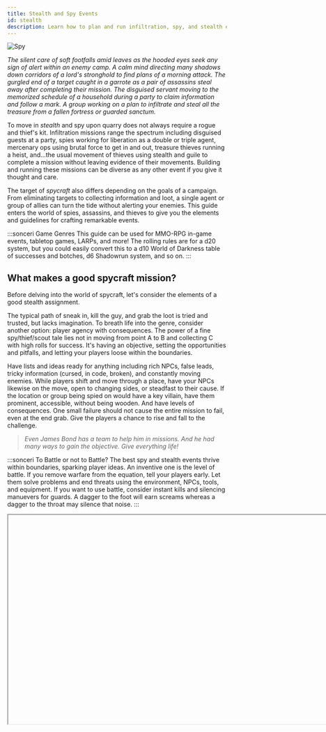 ```yaml
---
title: Stealth and Spy Events
id: stealth
description: Learn how to plan and run infiltration, spy, and stealth events for roleplay and rolling games.
---
```


![Spy](/img/guides/guide-hidden.png)

*The silent care of soft footfalls amid leaves as the hooded eyes seek any sign of alert within an enemy camp. A calm mind directing many shadows down corridors of a lord's stronghold to find plans of a morning attack. The gurgled end of a target caught in a garrote as a pair of assassins steal away after completing their mission. The disguised servant moving to the memorized schedule of a household during a party to claim information and follow a mark. A group working on a plan to infiltrate and steal all the treasure from a fallen fortress or guarded sanctum.*

To move in *stealth* and spy upon quarry does not always require a rogue and thief's kit. Infiltration missions range the spectrum including disguised guests at a party, spies working for liberation as a double or triple agent, mercenary ops using brutal force to get in and out, treasure thieves running a heist, and...the usual movement of thieves using stealth and guile to complete a mission without leaving evidence of their movements. Building and running these missions can be diverse as any other event if you give it thought and care.

The target of *spycraft* also differs depending on the goals of a campaign. From eliminating targets to collecting information and loot, a single agent or group of allies can turn the tide without alerting your enemies. This guide enters the world of spies, assassins, and thieves to give you the elements and guidelines for crafting remarkable events.

:::sonceri Game Genres
This guide can be used for MMO-RPG in-game events, tabletop games, LARPs, and more! The rolling rules are for a d20 system, but you could easily convert this to a d10 World of Darkness table of successes and botches, d6 Shadowrun system, and so on.
:::

## What makes a good spycraft mission?

Before delving into the world of spycraft, let's consider the elements of a good stealth assignment.

The typical path of sneak in, kill the guy, and grab the loot is tried and trusted, but lacks imagination. To breath life into the genre, consider another option: player agency with consequences. The power of a fine spy/thief/scout tale lies not in moving from point A to B and collecting C with high rolls for success. It's having an objective, setting the opportunities and pitfalls, and letting your players loose within the boundaries. 

Have lists and ideas ready for anything including rich NPCs, false leads, tricky information (cursed, in code, broken), and constantly moving enemies. While players shift and move through a place, have your NPCs likewise on the move, open to changing sides, or steadfast to their cause. If the location or group being spied on would have a key villain, have them prominent, accessible, without being wooden. And have levels of consequences. One small failure should not cause the entire mission to fail, even at the end grab. Give the players a chance to rise and fall to the challenge.

> *Even James Bond has a team to help him in missions. And he had many ways to gain the objective. Give everything life!*

:::sonceri To Battle or not to Battle?
The best spy and stealth events thrive within boundaries, sparking player ideas. An inventive one is the level of battle. If you remove warfare from the equation, tell your players early. Let them solve problems and end threats using the environment, NPCs, tools, and equipment. If you want to use battle, consider instant kills and silencing manuevers for guards. A dagger to the foot will earn screams whereas a dagger to the throat may silence that noise.
:::

<Iframe url="https://www.youtube.com/embed/wLOazux0XWY"
        width="854px"
        height="480px"
        id="myId"
        className="video-container"
        display="initial"
        position="relative"
        allow="accelerometer; autoplay=1; clipboard-write; encrypted-media; gyroscope; picture-in-picture" 
        allowFullScreen
        />

## Spycraft Building Blocks

The following are a few building blocks of story and mechanics to consider when creating spycraft encounters.

<div id="hilit">

**Determine the type of spycraft: battle, scouting, heist, infiltration?** Each of these types of missions are all under the genre of spycraft, be it a small squad getting information on the locale around their base to sneaking into a party and stealing a treasure. This will help define the different skills to use, difficulty class (DC) for any rolls, and obstacles to encounter.

**Make the motive something the team wants to accomplish.** What are they seeking and why? These goals may include saving hostages, gaining wealth, gathering information, infiltrating an enemy, capturing a leader, and so on. Give hooks along the way that ensure the importance of the goal, perhaps pulling on player history or faction and political lines, to aid alliances, or forcing some moral quandries.

**Determine consequences for player actions.** Consider what happens if the players are uncovered or misstep. This can lead to an evolving story run by the players' actions through a series of plot steps you want to tackle. Think of it like a Rube Goldberg machine where every action causes another effect.

* Prepare before sneaking or just go? If they can collect information or start with some insights, that may give players bonuses to rolls or vital information on what they face. If they go in blind, hijinks can ensue.
* Fight their way out? Yes, but that has limited success. Players will need to hide the body or increase the kill/subdue count till they are free of alerts or out.
* Take prisoners? They could bind or knock out forces they invade, but other guards or leaders may wonder what happened to their people. Or the prisoners get loose and raise alarms.
* Disable or trip alarms? If they location has magic or mundane traps and alarms, can the players disarm or disable them? Or flip it around and set off every single alarm confusing their targets.
* If the mission fails, how do they get out? 
* If they succeed and have a hot/hunted item, what do they do with it?
* Does the employer double cross them? This scenario could be two rival teams seeking the same item. Or once receiving the objective, the employer tries to send the targets against the players.

**Keep action moving, but give them a breather.** Striking a balance between constant rushing through traps, tests, and a maze may be great for non-stop action. But to build the narrative and rising tension, give players safe zones to take a moment and consider their next moves. It could be a fortified location, a blind spot in a guard rotation, a shack on the premises. After a bit of time passes, give them incentive to move with perception tests around the location or through any watchful scouts in the team.

**Mix intelligent leaders with brutes.** A force running a con or holding a position are not all dumb and strong. They have intelligent leaders, specialists with different skills such as medicine, engineering, technology, ammunitions and explosives, and much more. Consider the skills of your players and create a couple of mirrors for them in the enemy ranks. A sly bomb maker, a charismatic leader that once worked for the players' employer, and a medical doctor or healer can create deadly scenarios to foil the invading players.

**Encourage creative solutions.** Just telling your players to think about the situation may frustrate them when figuring out the best method to win. Add items, information, and opportunities to your location. A supply room with random items, broken technologies, pieces of bombs, and some old uniforms may spark players to create disguises, build a bomb, and interfere with communications.

**Rolls can be helpful.** If players get stuck, ask them to roll for a skill, expertise, intelligence or wisdom, perception, or just for ideas. Based on the results, toss ideas their way based on their characters, what's around them in the area, what's in their pockets or backpack. This little nudge may give them a chance to leap out of the bad situation, or create one for their enemy.

**Use alternate rules for silencing or assassinating targets.** For stealth missions, instead of running typical battles, consider assassination or subdue rolls to silence a target for a round. In that time, their comrades could bind hands and feet, stuff a rag in their mouths, or move them to a secure location. This reduces long fights with boring guards and focuses on more time dedicated to boss fights! Players then have memorable moments of knocking out five guards then epicly battling the general with two body guard hyenas instead of 2 hours fighting simple guards before a seemingly short leader fight.

**Make lists for failsafes, plan B, and other options for your enemies and players.** Nothing ever goes to plan with heists, scouting runs, and spy missions. By creating lists of key locations and options available at different times, you can react quickly to players without losing the pace and save you from hitting a deadlock moment. Depending on the situation, you could reward or curse players based on each situation won or lost by increasing or decreasing difficulties for the next actions, like earning a boon or incurring a tail on their route out.

</div>

:::gamerchic Spy and Thief Inspirations
You can find a ton of incredible sources for inspiration. Here are just a few:

* TV: Homeland, Heist, Money Heist, Good Girls, The Great Train Robbery, Lupin, Homeland, Nitika, 24, The Blacklist, Agents of Shield, The Man in the High Castle, The Enemy Within, The Prisoner, Quantico, The Equalizer, MI5
* Movies: Sneakers, Mission Impossible, Ocean's 11, James Bond, Jason Borne, In the Line of Fire, The Man from UNCLE, War, Army of the Dead, Lupin, Any movie by Michael Mann like Heat, The Usual Suspects, Reservoir Dogs, Rurouni Kenshin, time heist in Avengers End Game, anything Tom Clancy
* Books: Tom Clancy, Robert Ludlum, *Tinker, Tailor, Soldier, Spy*, James Bond, *Manchurian Candidate*, *Seven Silent Men*, *Steal the Sky*, *The Thousand Deaths of Ardor Benn*, Rogues of the Republic series
* Games: Dishonored, Assassin's Creed, Thief, Tenchu, Metal Gear Solid
:::

## Building a Stealth/Spy Event

To build an entire horror campaign starts with smaller ideas, key villains, and arcing plots. Before coming up with a campaign, let's start with an initial event to start. For these steps, we will create two types of horror events: psychological horror and  splatterfest gore horror.

See [How to Run Events & Campaigns](best-practice.md) for information and the following tips:

* Give your spy/scouting event a theme. This can help hone in on objectives, resources, and opportunities for your players. For example, it could be the heist of the century, infiltrating a corrupt organization, or scouting a battlefield the night before the fight.
* Allow rolls to help suppliment roleplay. Whisper key information based on results, place items in their path, helping to put them on the right track.
* Provide NPCs and items that will have details to help. They may find or purchase plans to the location, get incorrect information on guard rotations, locate battle plans, or leave changes to orders to cause problems.
* Allow players to go different directions, keeping track of where they go and the consequences of those paths. Let them split their groups, find things out of order, and miss things.

### Set the Stage
Determine what the spy or stealth event is. This could be a couple sentences, which gives you something fantastic to give players when starting the event. Here are two examples used in this guide.

<div id="hilit">

**Lucky Aces Infiltration Team**: Answering the call, a group comes together under the name Lucky Aces. Each person takes a moniker based on a playing card. Enemy forces in a warring faction headquarters received another shipment of supplies and weapons, preparing to strike. The Aces will sneak into the compound, gather information, sabotage efforts, and save prisoners if any are found. They have sketchy information and part of a map. Stealth is key! How will they proceed?

![Aces](/img/guides/stealth-aces.jpg)

*Map by [eViLe-eAgLe](https://www.deviantart.com/evile-eagle)!*

<div class="info-rows">

| | |
| -- | -- |
| ![cross](/img/icons/icon-arrows.png)<br/>Guards | The two sets of tents provide housing for the 3 guard squads. One mans the walls and crossbows, taking turns to get rest. One patrols outside the walls. One splits time protecting prisoners and manning walls. |
| ![club](/img/icons/icon-club.png)<br/>Prisoners | A few prisoners may be kept shackled in the tents, along side any medics or other support staff. This position doesn't have a formal prison and may fall back to having important prisoners in the tower. |
| ![diamond](/img/icons/icon-diamond.png)<br/>Crossbows | Large mounted crossbows with limited turn radius are set up on wooden platforms with just enough clearance to fire over the wall. They use local lumber for ammunition and building. |
| ![moon](/img/icons/icon-moon.png)<br/>Supplies | All supplies are kept behind the practice pells kept in crates and covered with tarps and boxes. Players could use these items, set fires, steal, or many other uses as needed. |
| ![skull](/img/icons/icon-skull.png)<br/>Tower | The leader, knights, plans, seals, and other import items are kept in this solid structure. It's the most reinforced and defensible location for enemies and players depending who gets control first. Lookouts could also be here on the roof, or a treacherous climb to try and enter here directly over the wall. |

</div>

**Lost Arc of Jade Winds**: A beautiful arc of gold and jade was unearthed by a rival lord. It holds not just wealth but power, ancient scriptures and tomes of lore mark it as the vessel for archmagi relics of the ancient past. And we need it first. You need it before the rival opens and learns of that power. And payment? How about anything else you can find and lift from the vault? Gold, platnium, jewelry, fine artworks, weapons and armor...if they own one relic, they may have many more!

![Portal](/img/guides/stealth-treasure.jpg)

*Map by [Morvold Press](https://www.patreon.com/morvoldpress)!*

<div class="info-rows">

| | |
| -- | -- |
| ![moon](/img/icons/icon-moon.png)<br/>Entry | The vault is located on the second floor of the lord's estate, which houses students and adepts of the arcane to research mysteries, craft arcane items, and repair finds. The stairwell leads from the lower floor to a reinforced chamber with guards. This is the only entry to the floor. |
| ![cross](/img/icons/icon-arrows.png)<br/>Staff | The two chambers provide living quarters for the magical adepts and researchers. Some tomes and personal effects are here. Players could steal clothing, switch places with students, or trap and question the students. |
| ![star](/img/icons/icon-star.png)<br/>Supplies | Chamber of carefully maintained supplies, materials, and more. They could use this as a midway point to hide, resupply, or dump bodies and items. |
| ![club](/img/icons/icon-club.png)<br/>Headmaster | The personal chambers for the headmaster of the arcane teams. This may be a wizard/bard/cleric of some renown and ability. They could try barring the way, have someone in the supply room watching, or try to sneak them early. Consider some failsafes here or familiars. |
| ![diamond](/img/icons/icon-diamond.png)<br/>Facilities | Numerous desks, tables, and crafting stations with a central table for meeting. They could find information, pose as students here, find items to help the heists or info for the spywork. |
| ![skull](/img/icons/icon-skull.png)<br/>Vault | The leader, knights, plans, seals, and other import items are kept in this solid structure. It's the most reinforced and defensible location, easy to trap your players, could have numerous traps and triggers. Get creative and allow the players to get inventive. |

</div>

</div>

### Set Key Factors
When you plan a scouting/spy mission or a heist, give yourself key information to fall back on.

* **What are the possible objectives?** Spy and scouting missions may focus on learning numbers and positions of the enemy, a leader, supplies to capture, prisoners to save, plans and documents to collect, and more. Give objectives a location, protections, methods to find it, and DCs for any skill checks.
* **What are the entrances and exits to the location?** Make note of gates, doors, hatches, windows, and more and how they can get around or through them. Players can get inventive on how they break through walls, floors, windows, chimneys, and other potential points.
* **Who and what guards the objective?** Create a list of guards of people and creatures that patrol or guard the area. Note their paths, key locations, number of members and strength, and more.
* **What are the protections and traps?** Make note of siege weapons, turrets, weapon depots, traps and triggers, magical traps, wards, and other protective options at the location.
* **What can be stolen or destroyed?** The supplies, general gear, and other items found in the location could be the prime target, a side objective, helpful for enacting plans or as a great distraction. Consider all possibilities for what you put in play.
* **What can they learn?** Players may want to get and study plans ahead of time, question residents or workers in the location, to be prepared. Consider the best ways in and out, considering misinformation and changes in rotation they may not find or learn about.

| | Lucky Aces Infiltration | Lost Arc Heist |
| -- | -- | -- |
| Objectives | <ul><li>Track the path of supply wagons and storehouses</li><li>Determine guard rotations and possible ways to get supplies</li><li>Locate and save prisoners if possible</li></ul> | <ul><li>Infiltrating the mage's stronghold and academy</li><li>Locate rare tomes, magic books, scrolls</li><li>Steal the arc</li><li>Grab any other loot you can</li><li>Consider surprise objectives like stopping evil rituals</li></ul> |
| Entrances and Exits | <ul><li>Front gate</li><li>Few small breaks in the wall barricades</li><li>Over the wall in the supply area</li><li>Hiding in supply wagons</li><li>Climbing the wall to the tower</li></ul> | <ul><li>Main stairwell</li><li>Infiltrate as students, supplies, or guests</li><li>Get a job there</li><li>Stealth into the place and use magic to portal people in or open windows to towers</li></ul> |
| Guards? | <ul><li>1 guard squad in camp</li><li>Trained dogs</li><li>Leader's personal knights with mounts in main tower</li><li>1 guard squad on patrol</li><li>1 guard squad with prisoners</li></ul> | <ul><li>Guards are located in the entry neat to the stairs</li><li>Students and staff may alert guards</li><li>Statues and standing armor could animate and guard</li><li>Traps could alert the headmaster or guards</li></ul> |
| Protection and traps? | <ul><li>Each wall has a log pike barricade</li><li>Each wall corner has a mounted crossbow on a platform</li><li>Trees are being cut down to reduce hiding positions</li><li>Guards watch over the prisoners in tents</li></ul> | <ul><li>Magical traps on doors</li><li>Portcullis traps on gate</li><li>Magical shutters on windows</li><li>Numerous traps could be in the hall to the vault</li><li>Summoned or animated guardian could be in the vault awakened by taking the wrong item</li></ul> |

### Set a Difficulty Class
This is the difficult (DC) required on a roll or roleplay to complete a task or get info. You can set a DC for both quite easily and effectively, just to give context of finding or missing things. Consider awarding not only successes but failures, these could be painful finds, breaking evidence by finding it, or discovering incorrect details to increase tension or misdirect.

#### DC for Roleplay Events

For roleplayed freeform difficulties, you do not judge a roll result but keep a keen watch on position, path, described focus, and actions. For investigations, use the set locations to have players divide up and search.

Read through their text and provide information based on their attention to detail:

1. Set areas they can search (icons used as examples).
1. Watch their roleplay actions and details.
1. Provide insights only based on their details, giving them more to check or considerations to make. 
1. Consider their class, backstory, present interests when deciding what they find. Someone distraught may miss details, overzealous players may find a ton of details (some real, some false), a magic user may focus on arcane clues while a warrior checks the killing blow.
1. Don’t feel obligated to give all the details simply because they said they searched where you indicated. Have them work for it, interact, and come to conclusions. Provide incentive through the environment, a sense they believe they are correct, and outside force or NPC agreeing. 
1. Let your enemies lie! A trusting thief may be the greatest threat they have in the event.
1. If they fail to find the correct clues, don't force the information or punish them for missing it. Provide hooks into the next areas and scenes that point back to it or have it be a detriment later. Sometimes a failure is just as telling, and can muddy up a scene adding depth.

Example for a roleplay investigation of the **Lucky Aces Infiltration Team**:

<div class="info-rows">

| | |
| -- | -- |
| ![moon](/img/icons/icon-moon.png) | The supplies could have kegs of booze, blackpowder, and oil to create throwable bombs and large fires to seriously distract guard to one side of the keep. The group could use other areas to entyer from the northwest where tree cover is still present.<br/>The well in the center of the camp leads to an underground lake with a river. They could investigate it as a potential for entry or exit. |
| ![Diamond](/img/icons/icon-diamond.png) | The crossbows are mounted and hard to turn. The front gate and west has far more coverage than the back.<br/>Entering through the southeastern crossbow mount may be the safest for ducking into the supplies. Fewer guards.<br/>Listening to the guards at these posts in the northeast may give information of prisoners and how they are doing while investigating the walls. Sounds of prisoners they know may be heard. |
| ![skull](/img/icons/icon-skull.png) | The stonework of the tower and house is old, crumbling in places. A well placed bomb or pulling with horses and chain hooks could break through or form a hole.<br/>Leadership and important prisoners are easily seen entering and exiting the tower.<br/>Guards patrol the top of the tower, using a trapdoor. While difficult, it could be a vantage for entering the tower unseen from above. |

</div>

#### DC for Rolling Events
These games you roll to get a result. Usually 1-20 or d20 die with 1 being a critical failure and 20 a critical success. If you use custom game rules for MMOs or tabletop systems, bonuses may be added on rolls to go beyond a 20 or to reroll. Also what they roll differs for these situations.

* Tabletop System: As noted previously, this could be any system using dice. Convert table results as needed, roll DC vs number of successes, etc. This uses a d20 system.
* Homebrew: Use special rolls set by group, guild, or your own
* [Champion’s Compendium](https://burlycloud.wixsite.com/champion/traits): Traits rolls, items can influence results
* [Warcraft Conquest Simplified 1.2](https://docs.google.com/document/d/1uWgbEss5eeHPUwn3yROz4JuiYSbTq1JdxiMGy1a2pGY/edit): Perception or Expertise rolls, Perceptive +5, other skills as best supporting the situation.

For all of these systems, you have control to set the DC and what players learn. Here are recommendations with examples from the Death of Lord Ferris:

| Roll | Results | Example |
| -- | -- | -- |
| 1 | *Critical Failure.* Consider causing noise to give away a position, breaking a vital item they needed, losing a map, tripping a trap, or a curve ball. | As you answer questions to the guards, playing the part of a student, your hastily hidden dagger falls from your robe to the floor and the disguise falls apart. The jig is up! |
| 2-9 | *Failure.* They may not find the most vital piece of information or miss a location, but you can give them additional information based on what they check. | The doors all look the same...difficult to decide which one belongs to the headmaster. A gargoyle statue stands in the center of the hall facing one door. Investigating this may help? |
| 10-14 | *Success.* Provide additional details that could find or disarm a trap, locate an item, or aid in the situation. | The gargoyle holds an orb in its claws, the same color as the crystal inset in one door. The pair seem tied, certainly a trap set off by opening the door! |
| 15-19 | *Great Success.* Provide detailed information regarding the stiuation that could get them further in the heist, past guards, or into or out of a tight spot. | By removing the orb from the gargoyle or casting magics the break the tie, you could end the trap spell and enter the chamber. Maybe you could use this somehow? You know this to be the headmaster's chamber.  |
| 20+ | *Critical Success.* Provide finer points that are rare and difficult to find, a great win or highly successful piece of work. | After finding the vault and reviewing the long hall, you find a series of traps set to panels throughout the floor. Breaking these may be difficult, but bringing the orb of the gargoyle could prove helpful! Tossing it down through the hall, the magics are identified as the headmaster, giving you moments to chase it without triggering a single trap! |

### Set the Scene

I strongly recommend prewriting a few things that may be lengthy. This cuts down on waiting for responses and keeps the event moving forward. Here are examples:

* Description of the scene: What they see, what’s available to investigate, potential sketchy maps and plans for them to look over prior to arriving, rumors and gossip they could find along the way or from listening in stealth.
* What is important to check out: One line with a raid marker in text detailing what is there to check or seems important. This can be a great starting point
* DC responses: Set up your DC and results, keep these short, you can expand on them as you like while in game to make it special. Have some neat ideas for critical successes and failures to modify. Give players with high rolls a chance to save their friends.
* Questioning or infiltrating staff: What if they want to question a servant or take the place of an NPC? Keep a list of names and options ready for they to slip into. This gives weight and importance to the scenes.

Connect your content with the physical location. If you are in game, add raid markers per area they can investigate or access. This helps you track what players are checking, connecting to your DC rolls and descriptions. To make your life easier, take screenshots and create images plotting your raid markers. If you don’t have a chance to set them with another player, use screenshots and Google Drawing. 

For VTTs like Roll20 or at the table, use maps and props to hand out and let them prepare with: sketchy maps, images of NPCs, household objects or miniatures/tokens to represent traps or key items. Connect these with your descriptions to track.

## Run the Event

Much like a battle, these events will have a beginning and finale. A heist or infiltration will have similar steps including spying on the location, determining points of entry, gaining entrance, dealing with obstacles, gaining objectives, and the exit strategy. You can follow these examples for each transition, giving players more to handle and react to until they reach the final encounter.

<div id="hilit">

**Connect environmental rolls and situations to solve.** You can definitely mix battle and environmental obstacles in your stealth mission:

* Lucky Aces: Ground cover getting to the wall is sparse in some locations, weather could make this worse. Use environmental rolls for the terrain and getting past the spear barricades to the wall. 
* Lost Arc: Traps or active enchants may cause bad effects for players in a hallway. They may have to dodge arrows from walls, flame gouts, icy floors, or dodge pitfall traps!

**Connect information and situations when moving scenes.** Players may gather or learn information as they investigate for entry, gain entrance, get past issues, and start moving to targets. Call back to this information or provide hitns as it becomes relevant in the next areas.

* Lucky Aces: As they scouted the wall and got over, they overhead guards speaking of ill prisoners puking their guts out with the doctors in the green tents. They may joke about the color being the color and state of prisoners. They may see movements of squads and changing of the guards at specific times, giving them something to work with and a location.
* Lost Arc: The players overhear guards and students speak of a new group in the ivory wing, fresh faces and just arrived to the school. They will be given a tour and shown where not to step, students joking about the situation. They could go to this wing and take the places of the students, getting that tour and using the information!

**Consider failures and misdirection clues as a possible new solutions.** A setback shouldn't always hurt the players. Give them a chance to turn it around. Perhaps some of the learned information that were incurred due to a critical failure cause incorrect assumptions. This can add depth and the turning of a bad situation into something helpful without damning them. 

* Lucky Aces: They get the tents wrong! They enter a set of tents expecting to find the prisoners, but find sleeping archers! They could knock them out and take their places, moving through the camp with more ease.
* Lost Arc: Triggering a trap may not just hurt the players but NPCs as well, causing many of their number to end up dropped in pitfall traps too. The players could capitalize in a race to get out to trap them. Huzzah!

</div>

:::sonceri Congratulations Spy Masters and Kingpins!
You have created a great spy/theft event. Have fun, tweak as you need, build your events one to the next for a grand campaign. You can use infiltrations and thefts in battles, horror arcs, scouting parties, and so much more!
:::

<Iframe url="https://www.youtube.com/embed/qqpA17FSQPA"
        width="854px"
        height="480px"
        id="myId"
        className="video-container"
        display="initial"
        position="relative"
        allow="accelerometer; autoplay=1; clipboard-write; encrypted-media; gyroscope; picture-in-picture" 
        allowFullScreen
        />

import Iframe from 'react-iframe';
import Tabs from '@theme/Tabs';
import TabItem from '@theme/TabItem';